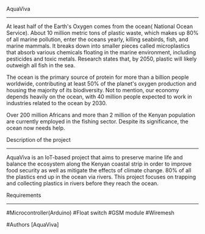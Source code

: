 
AquaViva
___________
At least half of the Earth's Oxygen comes from the ocean( National Ocean Service). About 10 million metric tons of plastic waste, which makes up 80% of all marine pollution, enter the oceans yearly, killing seabirds, fish, and marine mammals. It breaks down into smaller pieces called microplastics that absorb various chemicals floating in the marine environment, including pesticides and toxic metals. Research states that, by 2050, plastic will likely outweigh all fish in the sea.

The ocean is the primary source of protein for more than a billion people worldwide, contributing at least 50% of the planet's oxygen production and housing the majority of its biodiversity. Not to mention, our economy depends heavily on the ocean, with 40 million people expected to work in industries related to the ocean by 2030.

Over 200 million Africans and more than 2 million of the Kenyan population are currently employed in the fishing sector.
Despite its significance, the ocean now needs help.

Description of the project
_____________________
AquaViva is an IoT-based project that aims to preserve marine life and balance the ecosystem along the Kenyan coastal strip in order to improve food security as well as mitigate the effects of climate change.
80% of all the plastics end up in the ocean via rivers. This project focuses on trapping and collecting plastics in rivers before they reach the ocean.

Requirements
_____________
#Microcontroller(Arduino)   #Float switch   #GSM module   #Wiremesh


#Authors [AquaViva]
